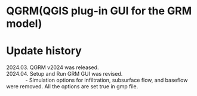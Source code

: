 # QGRM(QGIS plug-in GUI for the GRM model)

# Update history
2024.03. QGRM v2024 was released.  
2024.04. Setup and Run GRM GUI was revised.  
&nbsp;&nbsp;&nbsp;&nbsp;&nbsp;&nbsp;&nbsp;&nbsp;&nbsp;&nbsp;&nbsp;&nbsp; - Simulation options for infiltration, subsurface flow, and baseflow were removed. All the options are set true in gmp file.

